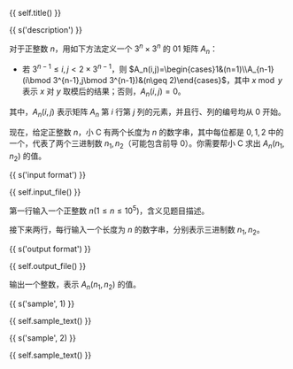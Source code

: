 {{ self.title() }}

{{ s('description') }}

对于正整数 $n$，用如下方法定义一个 $3^n\times 3^n$ 的 $01$ 矩阵 $A_n$：

- 若 $3^{n-1}\leq i,j<2\times3^{n-1}$，则 $A_n(i,j)=\begin{cases}1&(n=1)\\A_{n-1}(i\bmod 3^{n-1},j\bmod 3^{n-1})&(n\geq 2)\end{cases}$，其中 $x\bmod y$ 表示 $x$ 对 $y$ 取模后的结果；否则，$A_n(i,j)=0$。

其中，$A_n(i,j)$ 表示矩阵 $A_n$ 第 $i$ 行第 $j$ 列的元素，并且行、列的编号均从 $0$ 开始。

现在，给定正整数 $n$，小 C 有两个长度为 $n$ 的数字串，其中每位都是 $0,1,2$ 中的一个，代表了两个三进制数 $n_1,n_2$（可能包含前导 $0$）。你需要帮小 C 求出 $A_n(n_1,n_2)$ 的值。

{{ s('input format') }}

{{ self.input_file() }}

第一行输入一个正整数 $n (1\leq n\leq 10^5)$，含义见题目描述。

接下来两行，每行输入一个长度为 $n$ 的数字串，分别表示三进制数 $n_1,n_2$。

{{ s('output format') }}

{{ self.output_file() }}

输出一个整数，表示 $A_n(n_1,n_2)$ 的值。

{{ s('sample', 1) }}

{{ self.sample_text() }}

{{ s('sample', 2) }}

{{ self.sample_text() }}
